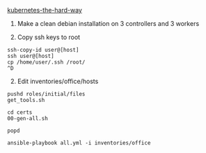 [kubernetes-the-hard-way](https://github.com/kelseyhightower/kubernetes-the-hard-way)

1. Make a clean debian installation on 3 controllers and 3 workers

2. Copy ssh keys to root

```
ssh-copy-id user@[host]
ssh user@[host]
cp /home/user/.ssh /root/
^D
```

2. Edit inventories/office/hosts

```
pushd roles/initial/files
get_tools.sh

cd certs
00-gen-all.sh

popd

ansible-playbook all.yml -i inventories/office
```
